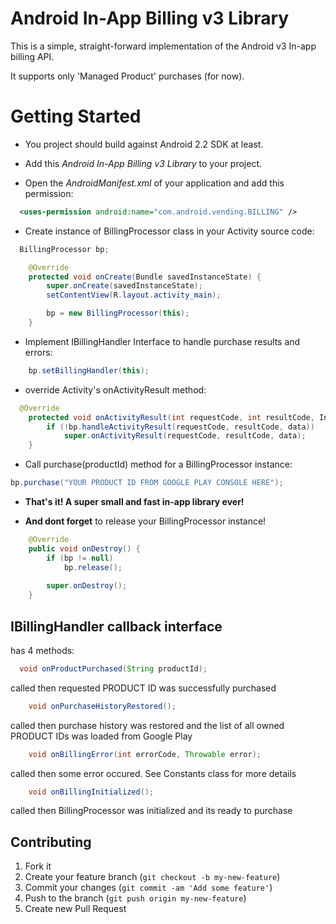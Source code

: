 Android In-App Billing v3 Library
=======================

This is a simple, straight-forward implementation of the Android v3 In-app billing API.

It supports only 'Managed Product' purchases (for now).

Getting Started
===============

* You project should build against Android 2.2 SDK at least.

* Add this *Android In-App Billing v3 Library* to your project.

* Open the *AndroidManifest.xml* of your application and add this permission:
```xml
  <uses-permission android:name="com.android.vending.BILLING" />
```
* Create instance of BillingProcessor class in your Activity source code:
```java
  BillingProcessor bp;

	@Override
	protected void onCreate(Bundle savedInstanceState) {
		super.onCreate(savedInstanceState);
		setContentView(R.layout.activity_main);

		bp = new BillingProcessor(this);
	}
```

* Implement IBillingHandler Interface to handle purchase results and errors:
```java
	bp.setBillingHandler(this);
```

* override Activity's onActivityResult method:
```java
  @Override
	protected void onActivityResult(int requestCode, int resultCode, Intent data) {
		if (!bp.handleActivityResult(requestCode, resultCode, data))
			super.onActivityResult(requestCode, resultCode, data);
	}
```

* Call purchase(productId) method for a BillingProcessor instance:
```java
bp.purchase("YOUR PRODUCT ID FROM GOOGLE PLAY CONSOLE HERE");
```
* **That's it! A super small and fast in-app library ever!**

* **And dont forget**
 to release your BillingProcessor instance! 
```java
	@Override
	public void onDestroy() {
		if (bp != null) 
			bp.release();
		
		super.onDestroy();
	}
```

IBillingHandler callback interface
-----------------------------------
has 4 methods:

```java
  void onProductPurchased(String productId);
```
  called then requested PRODUCT ID was successfully purchased
```java
	void onPurchaseHistoryRestored();
```
  called then purchase history was restored and the list of all owned PRODUCT IDs was loaded from Google Play
```java
	void onBillingError(int errorCode, Throwable error);
```
  called then some error occured. See Constants class for more details
```java
	void onBillingInitialized();
```
  called then BillingProcessor was initialized and its ready to purchase 

## Contributing

1. Fork it
2. Create your feature branch (`git checkout -b my-new-feature`)
3. Commit your changes (`git commit -am 'Add some feature'`)
4. Push to the branch (`git push origin my-new-feature`)
5. Create new Pull Request

[1]: http://developer.android.com/guide/market/billing/index.html
[2]: https://github.com/robotmedia/AndroidBillingLibrary/blob/master/AndroidBillingLibrary/src/net/robotmedia/billing/helper/AbstractBillingActivity.java
[3]: https://github.com/robotmedia/AndroidBillingLibrary/blob/master/AndroidBillingLibrary/src/net/robotmedia/billing/BillingController.java
[4]: https://github.com/robotmedia/AndroidBillingLibrary/blob/master/AndroidBillingLibrary/src/net/robotmedia/billing/IBillingObserver.java
[5]: https://github.com/robotmedia/AndroidBillingLibrary/tree/master/DungeonsRedux
